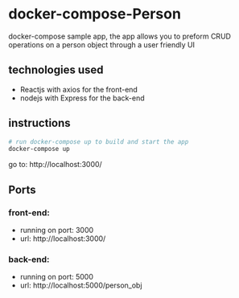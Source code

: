 # docker-compose-Person
docker-compose sample app, the app allows you to preform CRUD operations on a person object through a user friendly UI

## technologies used
- Reactjs with axios for the front-end
- nodejs with Express for the back-end


## instructions
```bash
# run docker-compose up to build and start the app
docker-compose up

```
go to: http://localhost:3000/

## Ports
### front-end:
- running on port: 3000
- url: http://localhost:3000/

### back-end:
- running on port: 5000
- url: http://localhost:5000/person_obj